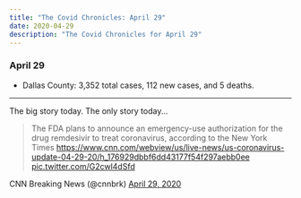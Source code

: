 ```yaml
---
title: "The Covid Chronicles: April 29"
date: 2020-04-29
description: "The Covid Chronicles for April 29"
---
```


### April 29

- Dallas County: 3,352 total cases, 112 new cases, and 5 deaths.

- - -

The big story today.  The only story today...

> The FDA plans to announce an emergency-use authorization for the drug remdesivir to treat coronavirus, according to the New York Times  https://www.cnn.com/webview/us/live-news/us-coronavirus-update-04-29-20/h_176929dbbf6dd43177f54f297aebb0ee [pic.twitter.com/G2cwl4dSfd](https://t.co/G2cwl4dSfd)

 CNN Breaking News (@cnnbrk) [April 29, 2020](https://twitter.com/cnnbrk/status/1255570571846389760)